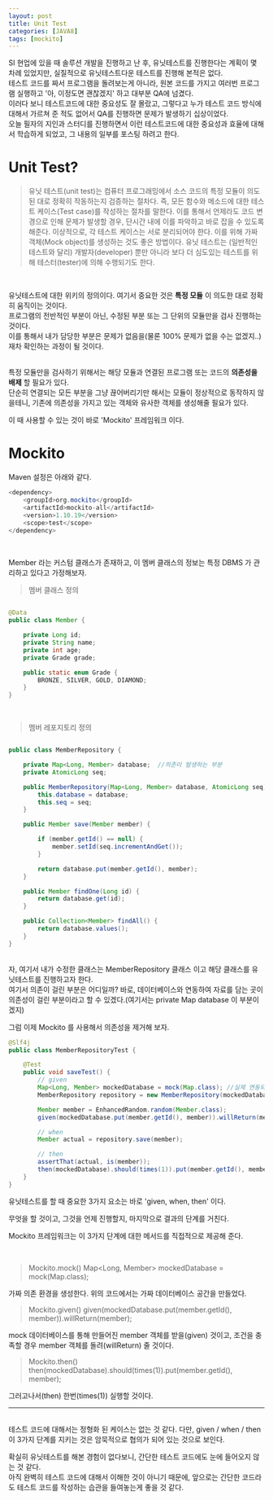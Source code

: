 ```yaml
---
layout: post
title: Unit Test
categories: [JAVA8]
tags: [mockito]
---
```


SI 현업에 있을 때 솔루션 개발을 진행하고 난 후, 유닛테스트를 진행한다는 계획이 몇 차례 있었지만, 실질적으로 유닛테스트다운 테스트를 진행해 본적은 없다.<br>
테스트 코드를 짜서 프로그램을 돌려보는게 아니라, 원본 코드를 가지고 여러번 프로그램 실행하고 '아, 이정도면 괜찮겠지' 하고 대부분 QA에 넘겼다.<br>
이러다 보니 테스트코드에 대한 중요성도 잘 몰랐고, 그렇다고 누가 테스트 코드 방식에 대해서 가르쳐 준 적도 없어서 QA를 진행하면 문제가 발생하기 십상이었다.<br>
오늘 필자의 지인과 스터디를 진행하면서 이런 테스트코드에 대한 중요성과 효율에 대해서 학습하게 되었고, 그 내용의 일부를 포스팅 하려고 한다.<br>

# Unit Test?

> 유닛 테스트(unit test)는 컴퓨터 프로그래밍에서 소스 코드의 특정 모듈이 의도된 대로 정확히 작동하는지 검증하는 절차다. 즉, 모든 함수와 메소드에 대한 테스트 케이스(Test case)를 작성하는 절차를 말한다. 이를 통해서 언제라도 코드 변경으로 인해 문제가 발생할 경우, 단시간 내에 이를 파악하고 바로 잡을 수 있도록 해준다. 이상적으로, 각 테스트 케이스는 서로 분리되어야 한다. 이를 위해 가짜 객체(Mock object)를 생성하는 것도 좋은 방법이다. 유닛 테스트는 (일반적인 테스트와 달리) 개발자(developer) 뿐만 아니라 보다 더 심도있는 테스트를 위해 테스터(tester)에 의해 수행되기도 한다.

<br>

유닛테스트에 대한 위키의 정의이다. 여기서 중요한 것은 **특정 모듈**
이 의도한 대로 정확히 움직이는 것이다.<br>
프로그램의 전반적인 부분이 아닌, 수정된 부분 또는 그 단위의 모듈만을 검사 진행하는 것이다.<br>
이를 통해서 내가 담당한 부분은 문제가 없음을(물론 100% 문제가 없을 수는 없겠지..) 재차 확인하는 과정이 될 것이다.<br><br>

특정 모듈만을 검사하기 위해서는 해당 모듈과 연결된 프로그램 또는 코드의 **의존성을 배제**
할 필요가 있다. <br>
단순히 연결되는 모든 부분을 그냥 끊어버리기만 해서는 모듈이 정상적으로 동작하지 않을테니, 기존에 의존성을 가지고 있는 객체와 유사한 객체를 생성해줄 필요가 있다.<br>

이 때 사용할 수 있는 것이 바로 'Mockito' 프레임워크 이다.

# Mockito

Maven 설정은 아래와 같다.

~~~JAVA
<dependency>
    <groupId>org.mockito</groupId>
    <artifactId>mockito-all</artifactId>
    <version>1.10.19</version>
    <scope>test</scope>
</dependency>
~~~

<br>

Member 라는 커스텀 클래스가 존재하고, 이 멤버 클래스의 정보는 특정 DBMS 가 관리하고 있다고 가정해보자.<br>

>멤버 클래스 정의

~~~JAVA

@Data
public class Member {

	private Long id;
	private String name;
	private int age;
	private Grade grade;

	public static enum Grade {
		BRONZE, SILVER, GOLD, DIAMOND;
	}
}
~~~

<br>

>멤버 레포지토리 정의

~~~JAVA

public class MemberRepository {

	private Map<Long, Member> database;  //의존이 발생하는 부분
	private AtomicLong seq;

	public MemberRepository(Map<Long, Member> database, AtomicLong seq) {
		this.database = database;
		this.seq = seq;
	}

	public Member save(Member member) {

		if (member.getId() == null) {
			member.setId(seq.incrementAndGet());
		}

		return database.put(member.getId(), member);
	}

	public Member findOne(Long id) {
		return database.get(id);
	}

	public Collection<Member> findAll() {
		return database.values();
	}
}
~~~

<br>
자, 여기서 내가 수정한 클래스는 MemberRepository 클래스 이고 해당 클래스를 유닛테스트를 진행하고자 한다. <br>
여기서 의존이 걸린 부분은 어디일까? 바로, 데이터베이스와 연동하여 자료를 담는 곳이 의존성이 걸린 부분이라고 할 수 있겠다.(여기서는 private Map<Long, Member> database 이 부분이겠지)
<br>

그럼 이제 Mockito 를 사용해서 의존성을 제거해 보자.<br>

~~~JAVA
@Slf4j
public class MemberRepositoryTest {

	@Test
	public void saveTest() {
		// given
		Map<Long, Member> mockedDatabase = mock(Map.class); //실제 연동되는 DB환경과 비슷한 가짜 DB공간을 생성
		MemberRepository repository = new MemberRepository(mockedDatabase, new AtomicLong(0));

		Member member = EnhancedRandom.random(Member.class);
		given(mockedDatabase.put(member.getId(), member)).willReturn(member);

		// when
		Member actual = repository.save(member);

		// then
		assertThat(actual, is(member));
		then(mockedDatabase).should(times(1)).put(member.getId(), member);
	}
}
~~~

유닛테스트를 할 때 중요한 3가지 요소는 바로 'given, when, then' 이다.<br>

무엇을 할 것이고, 그것을 언제 진행할지, 마지막으로 결과의 단계를 거친다.

Mockito 프레임워크는 이 3가지 단계에 대한 메서드를 직접적으로 제공해 준다.

<br>

> Mockito.mock()
Map<Long, Member> mockedDatabase = mock(Map.class);

가짜 의존 환경을 생성한다. 위의 코드에서는 가짜 데이터베이스 공간을 만들었다.<br>

> Mockito.given()
given(mockedDatabase.put(member.getId(), member)).willReturn(member);

mock 데이터베이스를 통해 만들어진 member 객체를 받을(given) 것이고, 조건을 충족할 경우 member 객체를 돌려(willReturn) 줄 것이다.<br>

> Mockito.then()
then(mockedDatabase).should(times(1)).put(member.getId(), member);

그러고나서(then) 한번(times(1)) 실행할 것이다.<br>

----

<br>
테스트 코드에 대해서는 정형화 된 케이스는 없는 것 같다. 다만, given / when / then 이 3가지 단계를 지키는 것은 암묵적으로 협의가 되어 있는 것으로 보인다.<br>

확실히 유닛테스트를 해본 경험이 없다보니, 간단한 테스트 코드에도 눈에 들어오지 않는 것 같다.<br>
아직 완벽히 테스트 코드에 대해서 이해한 것이 아니기 때문에, 앞으로는 간단한 코드라도 테스트 코드를 작성하는 습관을 들여놓는게 좋을 것 같다.<br>
